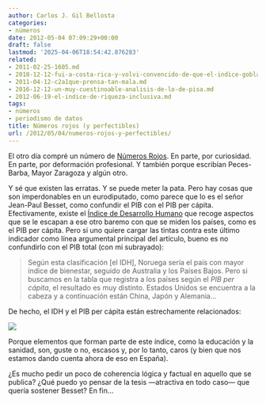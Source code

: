 ```yaml
---
author: Carlos J. Gil Bellosta
categories:
- números
date: 2012-05-04 07:09:29+00:00
draft: false
lastmod: '2025-04-06T18:54:42.876283'
related:
- 2011-02-25-1605.md
- 2018-12-12-fui-a-costa-rica-y-volvi-convencido-de-que-el-indice-goblal-de-felicidad-es-una-basura.md
- 2011-04-12-c2a1que-prensa-tan-mala.md
- 2016-12-12-un-muy-cuestinoable-analisis-de-lo-de-pisa.md
- 2012-06-19-el-indice-de-riqueza-inclusiva.md
tags:
- números
- periodismo de datos
title: Números rojos (y perfectibles)
url: /2012/05/04/numeros-rojos-y-perfectibles/
---
```


El otro día compré un número de [Números Rojos](http://www.revistanumerosrojos.com/). En parte, por curiosidad. En parte, por deformación profesional. Y también porque escribían Peces-Barba, Mayor Zaragoza y algún otro.

Y sé que existen las erratas. Y se puede meter la pata. Pero hay cosas que son imperdonables en un eurodiputado, como parece que lo es el señor Jean-Paul Besset, como confundir el PIB con el PIB per cápita. Efectivamente, existe el [Índice de Desarrollo Humano](http://es.wikipedia.org/wiki/%C3%8Dndice_de_desarrollo_humano) que recoge aspectos que se le escapan a ese otro baremo con que se miden los países, como es el PIB per cápita. Pero si uno quiere cargar las tintas contra este último indicador como línea argumental principal del artículo, bueno es no confundirlo con el PIB total (con mi subrayado):

>Según esta clasificación [el IDH], Noruega sería el país con mayor índice de bienestar, seguido de Australia y los Países Bajos. Pero si buscamos en la tabla que registra a los países según el _PIB per cápita_, el resultado es muy distinto. Estados Unidos se encuentra a la cabeza y a continuación están China, Japón y Alemania...

De hecho, el IDH y el PIB per cápita están estrechamente relacionados:

[![](/wp-uploads/2012/05/HDI_GDPpercapitaPPP.png#center)
](/wp-uploads/2012/05/HDI_GDPpercapitaPPP.png#center)

Porque elementos que forman parte de este índice, como la educación y la sanidad, son, guste o no, escasos y, por lo tanto, caros (y bien que nos estamos dando cuenta ahora de eso en España).

¿Es mucho pedir un poco de coherencia lógica y factual en aquello que se publica? ¿Qué puedo yo pensar de la tesis —atractiva en todo caso— que quería sostener Besset? En fin...